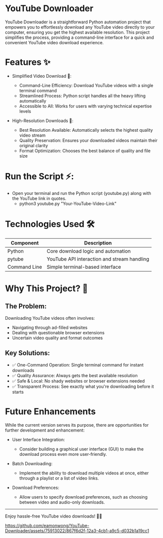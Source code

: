# YouTube Downloader

YouTube Downloader is a straightforward Python automation project that empowers you to effortlessly download any YouTube video directly to your computer, ensuring you get the highest available resolution. This project simplifies the process, providing a command-line interface for a quick and convenient YouTube video download experience.

# Features ✨
- Simplified Video Download 🚀:
  - Command-Line Efficiency: Download YouTube videos with a single terminal command
  - Streamlined Process: Python script handles all the heavy lifting automatically
  - Accessible to All: Works for users with varying technical expertise levels

- High-Resolution Downloads 🎯:
  - Best Resolution Available: Automatically selects the highest quality video stream
  - Quality Preservation: Ensures your downloaded videos maintain their original clarity
  - Format Optimization: Chooses the best balance of quality and file size

# Run the Script ⚡:
- Open your terminal and run the Python script (youtube.py) along with the YouTube link in quotes.
  - python3 youtube.py "Your-YouTube-Video-Link"

# Technologies Used 🛠️
| Component	| Description |
| ---- | ---- |
| Python | Core download logic and automation |
| pytube	 | YouTube API interaction and stream handling |
| Command Line |	Simple terminal-based interface |

# Why This Project? 🎯
## The Problem:
Downloading YouTube videos often involves:
  - Navigating through ad-filled websites
  - Dealing with questionable browser extensions
  - Uncertain video quality and format outcomes

## Key Solutions:
- ✅ One-Command Operation: Single terminal command for instant downloads
- ✅ Quality Assurance: Always gets the best available resolution
- ✅ Safe & Local: No shady websites or browser extensions needed
- ✅ Transparent Process: See exactly what you're downloading before it starts

# Future Enhancements
While the current version serves its purpose, there are opportunities for further development and enhancement:

- User Interface Integration:
  - Consider building a graphical user interface (GUI) to make the download process even more user-friendly.

- Batch Downloading:
  - Implement the ability to download multiple videos at once, either through a playlist or a list of video links.

- Download Preferences:
  - Allow users to specify download preferences, such as choosing between video and audio-only downloads.

--- 

Enjoy hassle-free YouTube video downloads! 🎥✨

https://github.com/eamonwong/YouTube-Downloader/assets/75913022/867f6d2f-12a3-4cb1-a9c5-d032b1a19cc1

